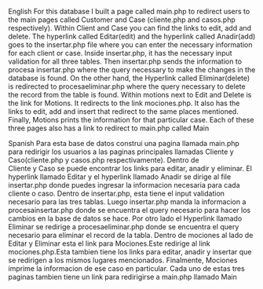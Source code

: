 English
For this database I built a page called main.php to redirect users to the main pages called Customer and Case 
(cliente.php and casos.php respectively). Within Client and Case you can find the links to edit, add and delete. 
The hyperlink called Editar(edit) and the hyperlink called Anadir(add) goes to the insertar.php file where you
can enter the necessary information for each client or case. Inside insertar.php, it has the necessary 
input validation for all three tables. Then insertar.php sends the information to procesa insertar.php where the 
query necessary to make the changes in the database is found. On the other hand, the Hyperlink called Eliminar(delete) 
is redirected to procesaeliminar.php where the query necessary to delete the record from the table is found. 
Within motions next to Edit and Delete is the link for Motions. It redirects to the link mociones.php. It also 
has the links to edit, add and insert that redirect to the same places mentioned. Finally, Motions prints 
the information for that particular case. Each of these three pages also has a link to redirect to main.php called Main

Spanish
Para esta base de datos construi una pagina llamada main.php para redirigir los usuarios a las
paginas principales llamadas Cliente y Caso(cliente.php y casos.php respectivamente). Dentro de  
Cliente y Caso se puede encontrar los links para editar, anadir y eliminar. El hyperlink llamado 
Editar y el hyperlink llamado Anadir se dirige al file insertar.php donde puedes ingresar la informacion 
necesaria para cada cliente o caso. Dentro de insertar.php, esta tiene el input validation necesario 
para las tres tablas. Luego insertar.php manda la informacion a procesainsertar.php donde se encuentra el 
query necesario para hacer los cambios en la base de datos se hace. Por otro lado el Hyperlink llamado 
Eliminar se redirige a procesaeliminar.php donde se encuentra el query necesario para eliminar el record de la 
tabla. Dentro de mociones al lado de Editar y Eliminar esta el link para Mociones.Este redirige al 
link mociones.php.Esta tambien tiene los links para editar, anadir y insertar que se redirigen a los 
mismos lugares mencionados. Finalmente, Mociones imprime la informacion de ese caso en particular. 
Cada uno de estas tres paginas tambien tiene un link para redirigirse a main.php llamado Main
